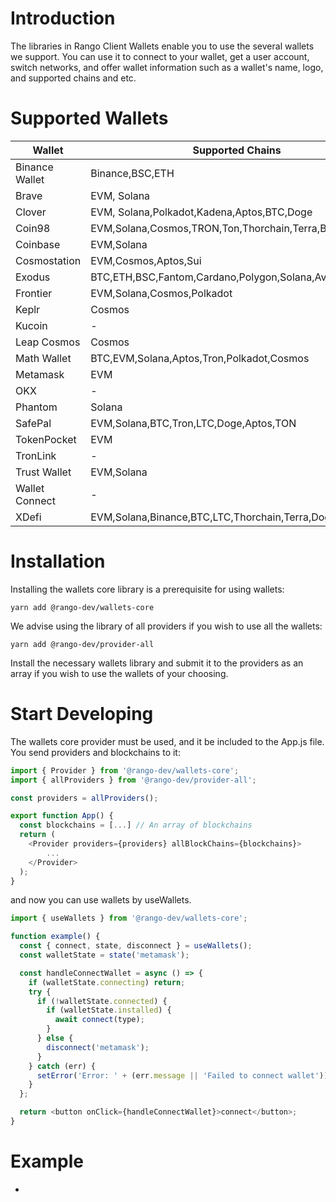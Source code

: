 # Introduction

The libraries in Rango Client Wallets enable you to use the several wallets we support. You can use it to connect to your wallet, get a user account, switch networks, and offer wallet information such as a wallet's name, logo, and supported chains and etc.

# Supported Wallets

| Wallet         | Supported Chains                                        | Not Implemented                     | Source                                     |
| -------------- | ------------------------------------------------------- | ----------------------------------- | ------------------------------------------ |
| Binance Wallet | Binance,BSC,ETH                                         | -                                   | https://www.bnbchain.org/en/binance-wallet |
| Brave          | EVM, Solana                                             | -                                   | https://brave.com/wallet/                  |
| Clover         | EVM, Solana,Polkadot,Kadena,Aptos,BTC,Doge              | Polkadot,Kadena,Aptos,BTC,Doge      | https://wallet.clover.finance              |
| Coin98         | EVM,Solana,Cosmos,TRON,Ton,Thorchain,Terra,BTC          | Cosmos,TRON,Ton,Thorchain,Terra,BTC | https://coin98.com/wallet                  |
| Coinbase       | EVM,Solana                                              | -                                   | https://www.coinbase.com/wallet            |
| Cosmostation   | EVM,Cosmos,Aptos,Sui                                    | Aptos,Sui                           | https://cosmostation.io/                   |
| Exodus         | BTC,ETH,BSC,Fantom,Cardano,Polygon,Solana,Avax,Algorand | BTC,Fantom,Cardano,Algorand         | https://www.exodus.com/                    |
| Frontier       | EVM,Solana,Cosmos,Polkadot                              | Cosmos,Polkadot                     | https://frontier.xyz/                      |
| Keplr          | Cosmos                                                  | -                                   | https://www.keplr.app/                     |
| Kucoin         | -                                                       | -                                   | https://kuwallet.com/                      |
| Leap Cosmos    | Cosmos                                                  | Cosmos                              | https://www.leapwallet.io/cosmos           |
| Math Wallet    | BTC,EVM,Solana,Aptos,Tron,Polkadot,Cosmos               | BTC,Aptos,Tron,Polkadot,Cosmos      | https://mathwallet.org/en-us/              |
| Metamask       | EVM                                                     | -                                   | -                                          |
| OKX            | -                                                       | -                                   | https://www.okx.com/web3                   |
| Phantom        | Solana                                                  | -                                   | -                                          |
| SafePal        | EVM,Solana,BTC,Tron,LTC,Doge,Aptos,TON                  | BTC,Tron,LTC,Doge,Aptos,TON         | https://www.safepal.com/                   |
| TokenPocket    | EVM                                                     | -                                   | https://extension.tokenpocket.pro/#/       |
| TronLink       | -                                                       | -                                   | -                                          |
| Trust Wallet   | EVM,Solana                                              | Solana                              | https://trustwallet.com/                   |
| Wallet Connect | -                                                       | -                                   | -                                          |
| XDefi          | EVM,Solana,Binance,BTC,LTC,Thorchain,Terra,Doge         | Doge                                | https://www.xdefi.io/                      |

# Installation

Installing the wallets core library is a prerequisite for using wallets:

```
yarn add @rango-dev/wallets-core
```

We advise using the library of all providers if you wish to use all the wallets:

```
yarn add @rango-dev/provider-all
```

Install the necessary wallets library and submit it to the providers as an array if you wish to use the wallets of your choosing.

# Start Developing

The wallets core provider must be used, and it be included to the App.js file.
You send providers and blockchains to it:

```js
import { Provider } from '@rango-dev/wallets-core';
import { allProviders } from '@rango-dev/provider-all';

const providers = allProviders();

export function App() {
  const blockchains = [...] // An array of blockchains
  return (
    <Provider providers={providers} allBlockChains={blockchains}>
        ...
    </Provider>
  );
}

```

and now you can use wallets by useWallets.

```js
import { useWallets } from '@rango-dev/wallets-core';

function example() {
  const { connect, state, disconnect } = useWallets();
  const walletState = state('metamask');

  const handleConnectWallet = async () => {
    if (walletState.connecting) return;
    try {
      if (!walletState.connected) {
        if (walletState.installed) {
          await connect(type);
        }
      } else {
        disconnect('metamask');
      }
    } catch (err) {
      setError('Error: ' + (err.message || 'Failed to connect wallet'));
    }
  };

  return <button onClick={handleConnectWallet}>connect</button>;
}
```

# Example

- [**Demo for wallets**]: [Source](https://github.com/rango-exchange/rango-client/tree/next/wallets/demo)
